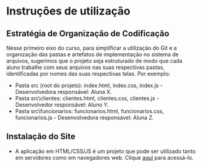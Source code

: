 # Instruções de utilização

## Estratégia de Organização de Codificação 

Nesse primeiro eixo do curso, para simplificar a utilização do Git e a organização das pastas e artefatos de implementação no sistema de arquivos, sugerimos que o projeto seja estruturado de modo que cada aluno trabalhe com seus arquivos nas suas respectivas pastas, identificadas por nomes das suas respectivas telas. Por exemplo:
- Pasta src (root do projeto): index.html, index.css, index.js - Desenvolvedora responsável: Aluna X.
- Pasta src\clientes: clientes.html, clientes.css, clientes.js - Desenvolvedor responsável: Aluno Y.
- Pasta src\funcionarios: funcionarios.html, funcionarios.css, funcionarios.js  - Desenvolvedora responsável: Aluna Z.

## Instalação do Site

* A aplicação em HTML/CSS/JS é um projeto que pode ser utilizado tanto em servidores como em navegadores web. Clique [aqui](https://icei-puc-minas-pmv-ads.github.io/pmv-ads-2023-2-e1-proj-web-t9-saudavelmente/codigo-fonte/paginas/pagina-inicial/) para acessá-lo.
